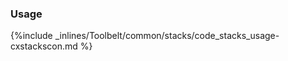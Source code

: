 <!-- post: -->


### Usage



{%include _inlines/Toolbelt/common/stacks/code_stacks_usage-cxstackscon.md %}




